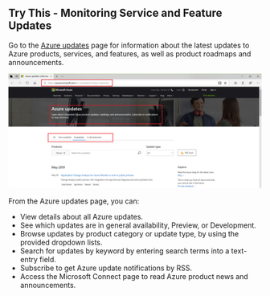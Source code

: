 ## Try This - Monitoring Service and Feature Updates

Go to the [Azure updates](https://azure.microsoft.com/updates?azure-portal=true) page for information about the latest updates to Azure products, services, and features, as well as product roadmaps and announcements.

![Screenshot of the Azure updates page heading.](../media/featureupdates.png)

From the Azure updates page, you can:

+ View details about all Azure updates.
+ See which updates are in general availability, Preview, or Development.
+ Browse updates by product category or update type, by using the provided dropdown lists.
+ Search for updates by keyword by entering search terms into a text-entry field.
+ Subscribe to get Azure update notifications by RSS.
+ Access the Microsoft Connect page to read Azure product news and announcements.

